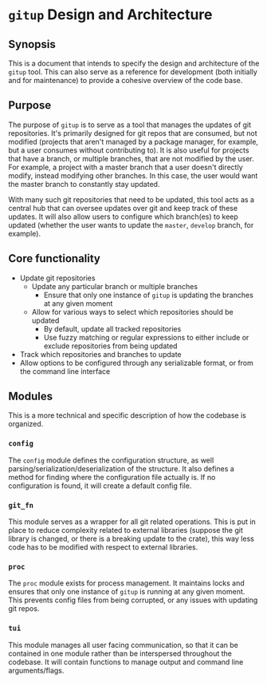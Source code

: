# `gitup` Design and Architecture

## Synopsis

This is a document that intends to specify the design and architecture of
the `gitup` tool. This can also serve as a reference for development (both
initially and for maintenance) to provide a cohesive overview of the code
base.

## Purpose

The purpose of `gitup` is to serve as a tool that manages the updates of
git repositories. It's primarily designed for git repos that are
consumed, but not modified (projects that aren't managed by a package manager,
for example, but a user consumes without contributing to). It is also useful
for projects that have a branch, or multiple branches, that are not modified
by the user. For example, a project with a master branch that a user doesn't
directly modify, instead modifying other branches. In this case, the user would
want the master branch to constantly stay updated.

With many such git repositories that need to be updated, this tool acts as a
central hub that can oversee updates over git and keep track of these updates.
It will also allow users to configure which branch(es) to keep updated (whether
the user wants to update the `master`, `develop` branch, for example).

## Core functionality

- Update git repositories
  - Update any particular branch or multiple branches
    - Ensure that only one instance of `gitup` is updating the branches at
      any given moment
  - Allow for various ways to select which repositories should be updated
    - By default, update all tracked repositories
    - Use fuzzy matching or regular expressions to either include or
      exclude repositories from being updated
- Track which repositories and branches to update
- Allow options to be configured through any serializable format, or from the
  command line interface

## Modules

This is a more technical and specific description of how the codebase is
organized.

### `config`

The `config` module defines the configuration structure, as well
parsing/serialization/deserialization of the structure. It also defines a
method for finding where the configuration file actually is. If no
configuration is found, it will create a default config file.

### `git_fn`

This module serves as a wrapper for all git related operations. This is put in
place to reduce complexity related to external libraries (suppose the git
library is changed, or there is a breaking update to the crate), this way
less code has to be modified with respect to external libraries.

### `proc`

The `proc` module exists for process management. It maintains locks and ensures
that only one instance of `gitup` is running at any given moment. This prevents
config files from being corrupted, or any issues with updating git repos.

### `tui`

This module manages all user facing communication, so that it can be contained
in one module rather than be interspersed throughout the codebase. It will
contain functions to manage output and command line arguments/flags.

